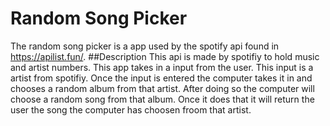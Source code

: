 # Random Song Picker
The random song picker is a app used by the spotify api found in https://apilist.fun/.
##Description
  This api is made by spotifiy to hold music and artist numbers. This app takes in a input from the user. This input is a artist from spotifiy. Once the input is entered the computer takes it in and chooses a random album from that artist. After doing so the computer will choose a random song from that album. Once it does that it will return the user the song the computer has choosen froom that artist.
